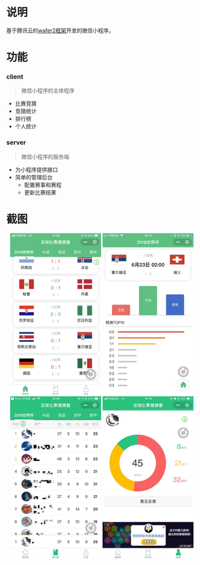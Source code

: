 
# 说明

基于腾讯云的[wafer2框架](https://github.com/tencentyun/wafer2-startup)开发的微信小程序。

# 功能

### client
> 微信小程序的主体程序

- 比赛竞猜
- 竞猜统计
- 排行榜
- 个人统计

### server
> 微信小程序的服务端

- 为小程序提供接口
- 简单的管理后台
  - 配置赛事和赛程
  - 更新比赛结果

# 截图

<div align="center">
<img src="https://github.com/ANM699/paul/blob/master/screenshot/IMG_0444.PNG" width = "240"/>  <img src="https://github.com/ANM699/paul/blob/master/screenshot/IMG_0452.PNG" width = "240"/>  <img src="https://github.com/ANM699/paul/blob/master/screenshot/IMG_1814.JPG" width = "240"/>  <img src="https://github.com/ANM699/paul/blob/master/screenshot/IMG_1815.JPG" width = "240"/>
</div>
